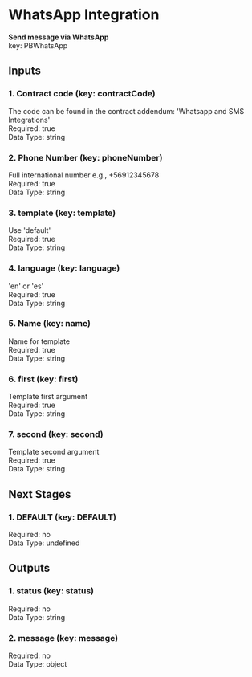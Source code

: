 # WhatsApp Integration  
**Send message via WhatsApp**  
key: PBWhatsApp  
## Inputs  
### 1. Contract code (key: contractCode)  
The code can be found in the contract addendum: 'Whatsapp and SMS Integrations'  
Required: true  
Data Type: string   
### 2. Phone Number (key: phoneNumber)  
Full international number e.g., +56912345678  
Required: true  
Data Type: string   
### 3. template (key: template)  
Use 'default'  
Required: true  
Data Type: string   
### 4. language (key: language)  
'en' or 'es'  
Required: true  
Data Type: string   
### 5. Name (key: name)  
Name for template  
Required: true  
Data Type: string   
### 6. first (key: first)  
Template first argument  
Required: true  
Data Type: string   
### 7. second (key: second)  
Template second argument  
Required: true  
Data Type: string   
## Next Stages  
### 1. DEFAULT (key: DEFAULT)  
  
Required: no  
Data Type: undefined   
## Outputs  
### 1. status (key: status)  
  
Required: no  
Data Type: string   
### 2. message (key: message)  
  
Required: no  
Data Type: object 
